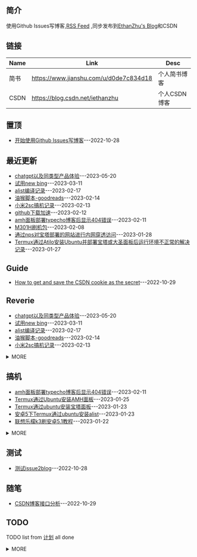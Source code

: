 ## 简介
使用Github Issues写博客,[RSS Feed](https://raw.githubusercontent.com/cloudswave/blog/master/feed.xml)
,同步发布到[EthanZhu's Blog](https://cloudswave.github.io)和CSDN
## 链接
| Name | Link | Desc |
| ---- | ---- | ---- |
| 简书 | https://www.jianshu.com/u/d0de7c834d18 | 个人简书博客 |
| CSDN | https://blog.csdn.net/iethanzhu | 个人CSDN博客 |

## 置顶
- [开始使用Github Issues写博客](https://github.com/cloudswave/blog/issues/4)---2022-10-28

## 最近更新
- [chatgpt以及同类型产品体验](https://github.com/cloudswave/blog/issues/31)---2023-05-20
- [试用new bing](https://github.com/cloudswave/blog/issues/30)---2023-03-11
- [alist编译记录](https://github.com/cloudswave/blog/issues/29)---2023-02-17
- [油猴脚本-goodreads](https://github.com/cloudswave/blog/issues/28)---2023-02-14
- [小米2sc搞机记录](https://github.com/cloudswave/blog/issues/27)---2023-02-13
- [github下载加速](https://github.com/cloudswave/blog/issues/26)---2023-02-12
- [amh面板部署typecho博客后显示404错误](https://github.com/cloudswave/blog/issues/25)---2023-02-11
- [M301H刷机包](https://github.com/cloudswave/blog/issues/24)---2023-02-08
- [通过nps对宝塔部署的网站进行内网穿透访问](https://github.com/cloudswave/blog/issues/23)---2023-01-28
- [Termux通过Atilo安装Ubuntu并部署宝塔或大圣面板后运行环境不正常的解决记录](https://github.com/cloudswave/blog/issues/22)---2023-01-27

## Guide
- [How to get and save the CSDN cookie as the secret](https://github.com/cloudswave/blog/issues/6)---2022-10-29


## Reverie
- [chatgpt以及同类型产品体验](https://github.com/cloudswave/blog/issues/31)---2023-05-20
- [试用new bing](https://github.com/cloudswave/blog/issues/30)---2023-03-11
- [alist编译记录](https://github.com/cloudswave/blog/issues/29)---2023-02-17
- [油猴脚本-goodreads](https://github.com/cloudswave/blog/issues/28)---2023-02-14
- [小米2sc搞机记录](https://github.com/cloudswave/blog/issues/27)---2023-02-13
<details><summary>MORE</summary>

- [github下载加速](https://github.com/cloudswave/blog/issues/26)---2023-02-12
- [M301H刷机包](https://github.com/cloudswave/blog/issues/24)---2023-02-08
- [通过nps对宝塔部署的网站进行内网穿透访问](https://github.com/cloudswave/blog/issues/23)---2023-01-28
- [Termux通过Atilo安装Ubuntu并部署宝塔或大圣面板后运行环境不正常的解决记录](https://github.com/cloudswave/blog/issues/22)---2023-01-27
- [termux nginx配置多网站示例](https://github.com/cloudswave/blog/issues/17)---2022-12-25
- [fiddler抓包edge要设置使用系统代理](https://github.com/cloudswave/blog/issues/16)---2022-12-15
- [docker kodexplorer](https://github.com/cloudswave/blog/issues/14)---2022-12-10
- [挂载alist webdav](https://github.com/cloudswave/blog/issues/10)---2022-12-04
- [Github issue update Api](https://github.com/cloudswave/blog/issues/8)---2022-10-30
- [便签](https://github.com/cloudswave/blog/issues/7)---2022-10-30
</details>


## 搞机
- [amh面板部署typecho博客后显示404错误](https://github.com/cloudswave/blog/issues/25)---2023-02-11
- [Termux通过Ubuntu安装AMH面板](https://github.com/cloudswave/blog/issues/21)---2023-01-25
- [Termux通过ubuntu安装宝塔面板](https://github.com/cloudswave/blog/issues/20)---2023-01-23
- [安卓5下Termux通过ubuntu安装alist](https://github.com/cloudswave/blog/issues/19)---2023-01-23
- [联想乐檬k3刷安卓5.1教程](https://github.com/cloudswave/blog/issues/18)---2023-01-22
<details><summary>MORE</summary>

- [nginx和php-fpm以root用户运行](https://github.com/cloudswave/blog/issues/15)---2022-12-11
- [给rm增加回收站，安全的使用rm命令](https://github.com/cloudswave/blog/issues/13)---2022-12-10
- [docker版alist和aria2配合使用](https://github.com/cloudswave/blog/issues/12)---2022-12-09
- [finalshell配置备份同步](https://github.com/cloudswave/blog/issues/11)---2022-12-04
- [禁用win10自动更新](https://github.com/cloudswave/blog/issues/9)---2022-11-12
</details>


## 测试
- [测试issue2blog](https://github.com/cloudswave/blog/issues/1)---2022-10-28


## 随笔
- [CSDN博客接口分析](https://github.com/cloudswave/blog/issues/5)---2022-10-29

## TODO
TODO list from [计划](https://github.com/cloudswave/blog/issues/3) all done
<details><summary>MORE</summary>

- [x] Github Issues Blog to readme.md
- [x] GitHub Issue Blog to CSDN blog
</details>

